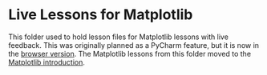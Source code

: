 # Live Lessons for Matplotlib

This folder used to hold lesson files for Matplotlib lessons with live feedback.
This was originally planned as a PyCharm feature, but it is now in the
[browser version]. The Matplotlib lessons from this folder moved to the
[Matplotlib introduction].

[browser version]: https://donkirkby.github.io/live-py-plugin/demo/
[Matplotlib introduction]: https://donkirkby.github.io/live-py-plugin/demo/matplotlib/intro
